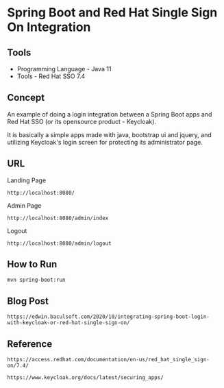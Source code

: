 Spring Boot and Red Hat Single Sign On Integration 
===================

Tools
-------------------
* Programming Language - Java 11
* Tools - Red Hat SSO 7.4

Concept 
-------------------
An example of doing a login integration between a Spring Boot apps and Red Hat SSO (or its opensource product - Keycloak). 

It is basically a simple apps made with java, bootstrap ui and jquery, and utilizing Keycloak's login screen for protecting its administrator page.


URL
------------------
Landing Page
```
http://localhost:8080/
```

Admin Page
```
http://localhost:8080/admin/index
```

Logout
```
http://localhost:8080/admin/logout
```

How to Run
------------------
```
mvn spring-boot:run
```

Blog Post
------------------
```
https://edwin.baculsoft.com/2020/10/integrating-spring-boot-login-with-keycloak-or-red-hat-single-sign-on/
```

Reference 
-------------------
```
https://access.redhat.com/documentation/en-us/red_hat_single_sign-on/7.4/
```

```
https://www.keycloak.org/docs/latest/securing_apps/
```
